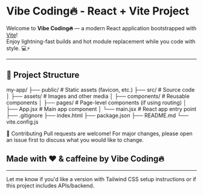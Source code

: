 # Vibe Coding🔥 - React + Vite Project

Welcome to **Vibe Coding🔥** — a modern React application bootstrapped with [Vite](https://vitejs.dev/)!  
Enjoy lightning-fast builds and hot module replacement while you code with style. 💻⚡

---

## 🧱 Project Structure 
my-app/
├── public/ # Static assets (favicon, etc.)
├── src/ # Source code
│ ├── assets/ # Images and other media
│ ├── components/ # Reusable components
│ ├── pages/ # Page-level components (if using routing)
│ ├── App.jsx # Main app component
│ └── main.jsx # React app entry point
├── .gitignore
├── index.html
├── package.json
├── README.md
└── vite.config.js

🤝 Contributing
Pull requests are welcome! For major changes, please open an issue first to discuss what you would like to change.

## Made with ❤️ & caffeine by Vibe Coding🔥
---

Let me know if you'd like a version with Tailwind CSS setup instructions or if this project includes APIs/backend.
